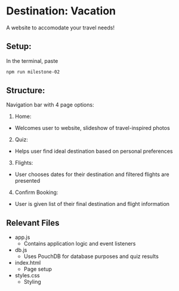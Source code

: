 # Destination: Vacation

A website to accomodate your travel needs!

## Setup:

In the terminal, paste 
```bash
npm run milestone-02
```

## Structure:

Navigation bar with 4 page options:
1. Home: 
- Welcomes user to website, slideshow of travel-inspired photos
2. Quiz: 
- Helps user find ideal destination based on personal preferences
3. Flights: 
- User chooses dates for their destination and filtered flights are presented
4. Confirm Booking: 
- User is given list of their final destination and flight information

## Relevant Files

- app.js
    - Contains application logic and event listeners
- db.js
    - Uses PouchDB for database purposes and quiz results
- index.html
    - Page setup
- styles.css
    - Styling
